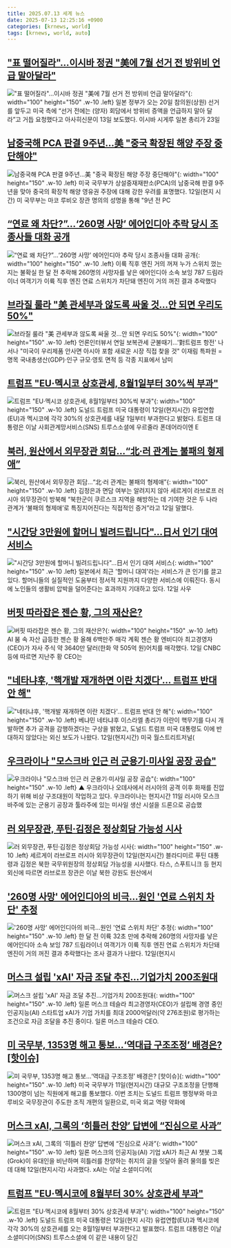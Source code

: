 ```yaml
---
title: 2025.07.13 세계 뉴스
date: 2025-07-13 12:25:16 +0900
categories: [krnews, world]
tags: [krnews, world, auto]
---
```

## ["표 떨어질라"…이시바 정권 "美에 7월 선거 전 방위비 언급 말아달라"](https://n.news.naver.com/mnews/article/018/0006064453)

!["표 떨어질라"…이시바 정권 "美에 7월 선거 전 방위비 언급 말아달라"](https://mimgnews.pstatic.net/image/origin/018/2025/07/13/6064453.jpg?type=nf220_150){: width="100" height="150" .w-10 .left}
일본 정부가 오는 20일 참의원(상원) 선거를 앞두고 미국 측에 “선거 전에는 (양자) 회담에서 방위비 증액을 언급하지 말아 달라”고 거듭 요청했다고 아사히신문이 13일 보도했다. 이시바 시게루 일본 총리가 23일

## [남중국해 PCA 판결 9주년…美 "중국 확장된 해양 주장 중단해야"](https://n.news.naver.com/mnews/article/003/0013359078)

![남중국해 PCA 판결 9주년…美 "중국 확장된 해양 주장 중단해야"](https://mimgnews.pstatic.net/image/origin/003/2025/07/13/13359078.jpg?type=nf220_150){: width="100" height="150" .w-10 .left}
미국 국무부가 상설중재재판소(PCA)의 남중국해 판결 9주년을 맞아 중국의 확장적 해양 영유권 주장에 대해 강한 우려를 표명했다. 12일(현지 시간) 미 국무부는 마코 루비오 장관 명의의 성명을 통해 "9년 전 PC

## [“연료 왜 차단?”…‘260명 사망’ 에어인디아 추락 당시 조종사들 대화 공개](https://n.news.naver.com/mnews/article/009/0005523753)

![“연료 왜 차단?”…‘260명 사망’ 에어인디아 추락 당시 조종사들 대화 공개](https://mimgnews.pstatic.net/image/origin/009/2025/07/12/5523753.jpg?type=nf220_150){: width="100" height="150" .w-10 .left}
이륙 직후 엔진 거의 꺼져 누가 스위치 껐는지는 불확실 한 달 전 추락해 260명의 사망자를 낳은 에어인디아 소속 보잉 787 드림라이너 여객기가 이륙 직후 엔진 연료 스위치가 차단돼 엔진이 거의 꺼진 결과 추락했다

## [브라질 룰라 "美 관세부과 않도록 싸울 것…안 되면 우리도 50%"](https://n.news.naver.com/mnews/article/001/0015502864)

![브라질 룰라 "美 관세부과 않도록 싸울 것…안 되면 우리도 50%"](https://mimgnews.pstatic.net/image/origin/001/2025/07/12/15502864.jpg?type=nf220_150){: width="100" height="150" .w-10 .left}
언론인터뷰서 연일 보복관세 군불때기…'對트럼프 항전' 나서나 "미국이 우리제품 안사면 아시아 포함 새로운 시장 직접 찾을 것" 이재림 특파원 = 명목 국내총생산(GDP)·인구 규모·영토 면적 등 각종 지표에서 남미

## [트럼프 "EU·멕시코 상호관세, 8월1일부터 30%씩 부과"](https://n.news.naver.com/mnews/article/666/0000078136)

![트럼프 "EU·멕시코 상호관세, 8월1일부터 30%씩 부과"](https://mimgnews.pstatic.net/image/origin/666/2025/07/12/78136.jpg?type=nf220_150){: width="100" height="150" .w-10 .left}
도널드 트럼프 미국 대통령이 12일(현지시간) 유럽연합(EU)과 멕시코에 각각 30%의 상호관세를 내달 1일부터 부과한다고 밝혔다. 트럼프 대통령은 이날 사회관계망서비스(SNS) 트루스소셜에 우르줄라 폰데어라이엔 E

## [북러, 원산에서 외무장관 회담...“北·러 관계는 불패의 형제애”](https://n.news.naver.com/mnews/article/023/0003916655)

![북러, 원산에서 외무장관 회담...“北·러 관계는 불패의 형제애”](https://mimgnews.pstatic.net/image/origin/023/2025/07/12/3916655.jpg?type=nf220_150){: width="100" height="150" .w-10 .left}
김정은과 면담 여부는 알려지지 않아 세르게이 라브로프 러시아 외무장관이 방북해 “북한군이 쿠르스크 지역을 해방하는 데 기여한 것은 두 나라 관계가 ‘불패의 형제애’로 특징지어진다는 직접적인 증거”라고 12일 말했다.

## ["시간당 3만원에 할머니 빌려드립니다"…日서 인기 대여 서비스](https://n.news.naver.com/mnews/article/003/0013359172)

!["시간당 3만원에 할머니 빌려드립니다"…日서 인기 대여 서비스](https://mimgnews.pstatic.net/image/origin/003/2025/07/13/13359172.jpg?type=nf220_150){: width="100" height="150" .w-10 .left}
일본에서 최근 '할머니 대여'라는 서비스가 큰 인기를 끌고 있다. 할머니들의 실질적인 도움부터 정서적 지원까지 다양한 서비스에 이뤄진다. 동시에 노인들의 생활비 압박을 덜어준다는 효과까지 기대하고 있다. 12일 사우

## [버핏 따라잡은 젠슨 황, 그의 재산은?](https://n.news.naver.com/mnews/article/009/0005523846)

![버핏 따라잡은 젠슨 황, 그의 재산은?](https://mimgnews.pstatic.net/image/origin/009/2025/07/13/5523846.jpg?type=nf220_150){: width="100" height="150" .w-10 .left}
AI 붐 속 자산 급등한 젠슨 황 올해 6백만주 매각 계획 젠슨 황 엔비디아 최고경영자(CEO)가 자사 주식 약 3640만 달러(한화 약 505억 원)어치를 매각했다. 12일 CNBC 등에 따르면 지난주 황 CEO는

## ["네타냐후, '핵개발 재개하면 이란 치겠다'... 트럼프 반대 안 해"](https://n.news.naver.com/mnews/article/469/0000875594)

!["네타냐후, '핵개발 재개하면 이란 치겠다'... 트럼프 반대 안 해"](https://mimgnews.pstatic.net/image/origin/469/2025/07/13/875594.jpg?type=nf220_150){: width="100" height="150" .w-10 .left}
베냐민 네타냐후 이스라엘 총리가 이란이 핵무기를 다시 개발하면 추가 공격을 감행하겠다는 구상을 밝혔고, 도널드 트럼프 미국 대통령도 이에 반대하지 않았다는 외신 보도가 나왔다. 12일(현지시간) 미국 월스트리트저널(

## [우크라이나 "모스크바 인근 러 군용기·미사일 공장 공습"](https://n.news.naver.com/mnews/article/055/0001274524)

![우크라이나 "모스크바 인근 러 군용기·미사일 공장 공습"](https://mimgnews.pstatic.net/image/origin/055/2025/07/12/1274524.jpg?type=nf220_150){: width="100" height="150" .w-10 .left}
▲ 우크라이나 오데사에서 러시아의 공격 이후 화재를 진압하기 위해 비상 구조대원이 작업하고 있다. 우크라이나는 현지시간 11일 러시아 모스크바주에 있는 군용기 공장과 툴라주에 있는 미사일 생산 시설을 드론으로 공습했

## [러 외무장관, 푸틴·김정은 정상회담 가능성 시사](https://n.news.naver.com/mnews/article/277/0005621550)

![러 외무장관, 푸틴·김정은 정상회담 가능성 시사](https://mimgnews.pstatic.net/image/origin/277/2025/07/12/5621550.jpg?type=nf220_150){: width="100" height="150" .w-10 .left}
세르게이 라브로프 러시아 외무장관이 12일(현지시간) 블라디미르 푸틴 대통령과 김정은 북한 국무위원장의 정상회담 가능성을 시사했다. 타스, 스푸트니크 등 현지외신에 따르면 라브로프 장관은 이날 북한 강원도 원산에서

## ['260명 사망' 에어인디아의 비극…원인 '연료 스위치 차단' 추정](https://n.news.naver.com/mnews/article/277/0005621528)

!['260명 사망' 에어인디아의 비극…원인 '연료 스위치 차단' 추정](https://mimgnews.pstatic.net/image/origin/277/2025/07/12/5621528.jpg?type=nf220_150){: width="100" height="150" .w-10 .left}
한 달 전 이륙 32초 만에 추락해 260명의 사망자를 낳은 에어인디아 소속 보잉 787 드림라이너 여객기가 이륙 직후 엔진 연료 스위치가 차단돼 엔진이 거의 꺼진 결과 추락했다는 조사 결과가 나왔다. 12일(현지시

## [머스크 설립 'xAI' 자금 조달 추진…기업가치 200조원대](https://n.news.naver.com/mnews/article/018/0006063930)

![머스크 설립 'xAI' 자금 조달 추진…기업가치 200조원대](https://mimgnews.pstatic.net/image/origin/018/2025/07/12/6063930.jpg?type=nf220_150){: width="100" height="150" .w-10 .left}
일론 머스크 테슬라 최고경영자(CEO)가 설립해 경영 중인 인공지능(AI) 스타트업 xAI가 기업 가치를 최대 2000억달러(약 276조원)로 평가하는 조건으로 자금 조달을 추진 중이다. 일론 머스크 테슬라 CEO.

## [미 국무부, 1353명 해고 통보…‘역대급 구조조정’ 배경은? [핫이슈]](https://n.news.naver.com/mnews/article/081/0003557077)

![미 국무부, 1353명 해고 통보…‘역대급 구조조정’ 배경은? [핫이슈]](https://mimgnews.pstatic.net/image/origin/081/2025/07/12/3557077.jpg?type=nf220_150){: width="100" height="150" .w-10 .left}
미국 국무부가 11일(현지시간) 대규모 구조조정을 단행해 1300명이 넘는 직원에게 해고를 통보했다. 이번 조치는 도널드 트럼프 행정부와 마코 루비오 국무장관이 주도한 조직 개편의 일환으로, 미국 외교 역량 약화에

## [머스크 xAI, 그록의 ‘히틀러 찬양’ 답변에 “진심으로 사과”](https://n.news.naver.com/mnews/article/366/0001092086)

![머스크 xAI, 그록의 ‘히틀러 찬양’ 답변에 “진심으로 사과”](https://mimgnews.pstatic.net/image/origin/366/2025/07/13/1092086.jpg?type=nf220_150){: width="100" height="150" .w-10 .left}
일론 머스크의 인공지능(AI) 기업 xAI가 최근 AI 챗봇 그록(Grok)이 유대인을 비난하며 히틀러를 찬양하는 취지의 글을 잇달아 올려 물의를 빚은 데 대해 12일(현지시각) 사과했다. xAI는 이날 소셜미디어(

## [트럼프 "EU·멕시코에 8월부터 30% 상호관세 부과"](https://n.news.naver.com/mnews/article/008/0005220673)

![트럼프 "EU·멕시코에 8월부터 30% 상호관세 부과"](https://mimgnews.pstatic.net/image/origin/008/2025/07/12/5220673.jpg?type=nf220_150){: width="100" height="150" .w-10 .left}
도널드 트럼프 미국 대통령은 12일(현지 시각) 유럽연합(EU)과 멕시코에 각각 30%의 상호관세를 오는 8월1일부터 부과한다고 발표했다. 트럼프 대통령은 이날 소셜미디어(SNS) 트루스소셜에 이 같은 내용이 담긴

